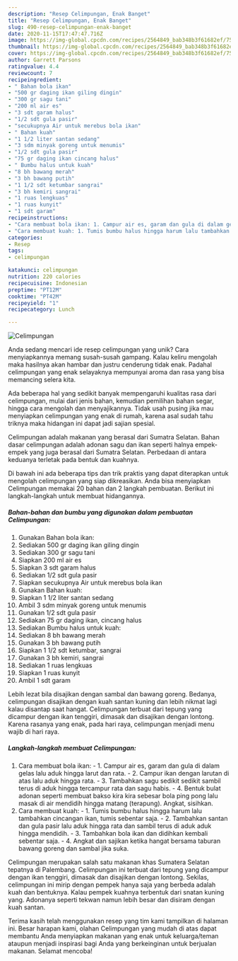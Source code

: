 ```yaml
---
description: "Resep Celimpungan, Enak Banget"
title: "Resep Celimpungan, Enak Banget"
slug: 490-resep-celimpungan-enak-banget
date: 2020-11-15T17:47:47.716Z
image: https://img-global.cpcdn.com/recipes/2564849_bab348b3f61682ef/751x532cq70/celimpungan-foto-resep-utama.jpg
thumbnail: https://img-global.cpcdn.com/recipes/2564849_bab348b3f61682ef/751x532cq70/celimpungan-foto-resep-utama.jpg
cover: https://img-global.cpcdn.com/recipes/2564849_bab348b3f61682ef/751x532cq70/celimpungan-foto-resep-utama.jpg
author: Garrett Parsons
ratingvalue: 4.4
reviewcount: 7
recipeingredient:
- " Bahan bola ikan"
- "500 gr daging ikan giling dingin"
- "300 gr sagu tani"
- "200 ml air es"
- "3 sdt garam halus"
- "1/2 sdt gula pasir"
- "secukupnya Air untuk merebus bola ikan"
- " Bahan kuah"
- "1 1/2 liter santan sedang"
- "3 sdm minyak goreng untuk menumis"
- "1/2 sdt gula pasir"
- "75 gr daging ikan cincang halus"
- " Bumbu halus untuk kuah"
- "8 bh bawang merah"
- "3 bh bawang putih"
- "1 1/2 sdt ketumbar sangrai"
- "3 bh kemiri sangrai"
- "1 ruas lengkuas"
- "1 ruas kunyit"
- "1 sdt garam"
recipeinstructions:
- "Cara membuat bola ikan: 1. Campur air es, garam dan gula di dalam gelas lalu aduk hingga larut dan rata. 2. Campur ikan dengan larutan di atas lalu aduk hingga rata. 3. Tambahkan sagu sedikit sedikit sambil terus di aduk hingga tercampur rata dan sagu habis. 4. Bentuk bulat adonan seperti membuat bakso kira kira sebesar bola ping pong lalu masak di air mendidih hingga matang (terapung). Angkat, sisihkan."
- "Cara membuat kuah: 1. Tumis bumbu halus hingga harum lalu tambahkan cincangan ikan, tumis sebentar saja. 2. Tambahkan santan dan gula pasir lalu aduk hingga rata dan sambil terus di aduk aduk hingga mendidih. 3. Tambahkan bola ikan dan didihkan kembali sebentar saja. 4. Angkat dan sajikan ketika hangat bersama taburan bawang goreng dan sambal jika suka."
categories:
- Resep
tags:
- celimpungan

katakunci: celimpungan 
nutrition: 220 calories
recipecuisine: Indonesian
preptime: "PT12M"
cooktime: "PT42M"
recipeyield: "1"
recipecategory: Lunch

---
```



![Celimpungan](https://img-global.cpcdn.com/recipes/2564849_bab348b3f61682ef/751x532cq70/celimpungan-foto-resep-utama.jpg)

Anda sedang mencari ide resep celimpungan yang unik? Cara menyiapkannya memang susah-susah gampang. Kalau keliru mengolah maka hasilnya akan hambar dan justru cenderung tidak enak. Padahal celimpungan yang enak selayaknya mempunyai aroma dan rasa yang bisa memancing selera kita.

Ada beberapa hal yang sedikit banyak mempengaruhi kualitas rasa dari celimpungan, mulai dari jenis bahan, kemudian pemilihan bahan segar, hingga cara mengolah dan menyajikannya. Tidak usah pusing jika mau menyiapkan celimpungan yang enak di rumah, karena asal sudah tahu triknya maka hidangan ini dapat jadi sajian spesial.

Celimpungan adalah makanan yang berasal dari Sumatra Selatan. Bahan dasar celimpungan adalah adonan sagu dan ikan seperti halnya empek-empek yang juga berasal dari Sumatra Selatan. Perbedaan di antara keduanya terletak pada bentuk dan kuahnya.


Di bawah ini ada beberapa tips dan trik praktis yang dapat diterapkan untuk mengolah celimpungan yang siap dikreasikan. Anda bisa menyiapkan Celimpungan memakai 20 bahan dan 2 langkah pembuatan. Berikut ini langkah-langkah untuk membuat hidangannya.

<!--inarticleads1-->

##### Bahan-bahan dan bumbu yang digunakan dalam pembuatan Celimpungan:

1. Gunakan  Bahan bola ikan:
1. Sediakan 500 gr daging ikan giling dingin
1. Sediakan 300 gr sagu tani
1. Siapkan 200 ml air es
1. Siapkan 3 sdt garam halus
1. Sediakan 1/2 sdt gula pasir
1. Siapkan secukupnya Air untuk merebus bola ikan
1. Gunakan  Bahan kuah:
1. Siapkan 1 1/2 liter santan sedang
1. Ambil 3 sdm minyak goreng untuk menumis
1. Gunakan 1/2 sdt gula pasir
1. Sediakan 75 gr daging ikan, cincang halus
1. Sediakan  Bumbu halus untuk kuah:
1. Sediakan 8 bh bawang merah
1. Gunakan 3 bh bawang putih
1. Siapkan 1 1/2 sdt ketumbar, sangrai
1. Gunakan 3 bh kemiri, sangrai
1. Sediakan 1 ruas lengkuas
1. Siapkan 1 ruas kunyit
1. Ambil 1 sdt garam


Lebih lezat bila disajikan dengan sambal dan bawang goreng. Bedanya, celimpungan disajikan dengan kuah santan kuning dan lebih nikmat lagi kalau disantap saat hangat. Celimpungan terbuat dari tepung yang dicampur dengan ikan tenggiri, dimasak dan disajikan dengan lontong. Karena rasanya yang enak, pada hari raya, celimpungan menjadi menu wajib di hari raya. 

<!--inarticleads2-->

##### Langkah-langkah membuat Celimpungan:

1. Cara membuat bola ikan: - 1. Campur air es, garam dan gula di dalam gelas lalu aduk hingga larut dan rata. - 2. Campur ikan dengan larutan di atas lalu aduk hingga rata. - 3. Tambahkan sagu sedikit sedikit sambil terus di aduk hingga tercampur rata dan sagu habis. - 4. Bentuk bulat adonan seperti membuat bakso kira kira sebesar bola ping pong lalu masak di air mendidih hingga matang (terapung). Angkat, sisihkan.
1. Cara membuat kuah: - 1. Tumis bumbu halus hingga harum lalu tambahkan cincangan ikan, tumis sebentar saja. - 2. Tambahkan santan dan gula pasir lalu aduk hingga rata dan sambil terus di aduk aduk hingga mendidih. - 3. Tambahkan bola ikan dan didihkan kembali sebentar saja. - 4. Angkat dan sajikan ketika hangat bersama taburan bawang goreng dan sambal jika suka.


Celimpungan merupakan salah satu makanan khas Sumatera Selatan tepatnya di Palembang. Celimpungan ini terbuat dari tepung yang dicampur dengan ikan tenggiri, dimasak dan disajikan dengan lontong. Sekilas, celimpungan ini mirip dengan pempek hanya saja yang berbeda adalah kuah dan bentuknya. Kalau pempek kuahnya terbentuk dari snatan kuning yang. Adonanya seperti tekwan namun lebih besar dan disiram dengan kuah santan. 

Terima kasih telah menggunakan resep yang tim kami tampilkan di halaman ini. Besar harapan kami, olahan Celimpungan yang mudah di atas dapat membantu Anda menyiapkan makanan yang enak untuk keluarga/teman ataupun menjadi inspirasi bagi Anda yang berkeinginan untuk berjualan makanan. Selamat mencoba!
